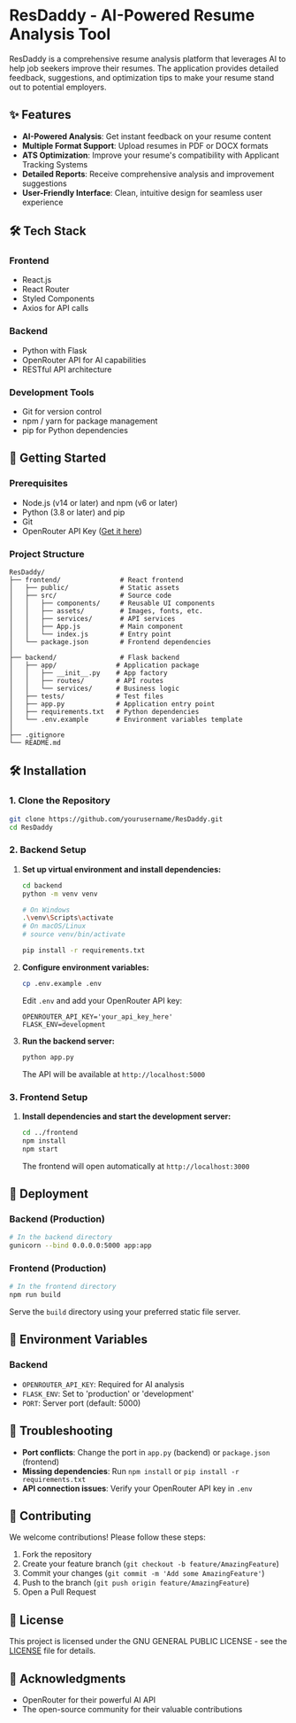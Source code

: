 # ResDaddy - AI-Powered Resume Analysis Tool

ResDaddy is a comprehensive resume analysis platform that leverages AI to help job seekers improve their resumes. The application provides detailed feedback, suggestions, and optimization tips to make your resume stand out to potential employers.

## ✨ Features

- **AI-Powered Analysis**: Get instant feedback on your resume content
- **Multiple Format Support**: Upload resumes in PDF or DOCX formats
- **ATS Optimization**: Improve your resume's compatibility with Applicant Tracking Systems
- **Detailed Reports**: Receive comprehensive analysis and improvement suggestions
- **User-Friendly Interface**: Clean, intuitive design for seamless user experience

## 🛠 Tech Stack

### Frontend
- React.js
- React Router
- Styled Components
- Axios for API calls

### Backend
- Python with Flask
- OpenRouter API for AI capabilities
- RESTful API architecture

### Development Tools
- Git for version control
- npm / yarn for package management
- pip for Python dependencies

## 🚀 Getting Started

### Prerequisites

- Node.js (v14 or later) and npm (v6 or later)
- Python (3.8 or later) and pip
- Git
- OpenRouter API Key ([Get it here](https://openrouter.ai/))

### Project Structure

```
ResDaddy/
├── frontend/               # React frontend
│   ├── public/             # Static assets
│   ├── src/                # Source code
│   │   ├── components/     # Reusable UI components
│   │   ├── assets/         # Images, fonts, etc.
│   │   ├── services/       # API services
│   │   ├── App.js          # Main component
│   │   └── index.js        # Entry point
│   └── package.json        # Frontend dependencies
│
├── backend/                # Flask backend
│   ├── app/               # Application package
│   │   ├── __init__.py    # App factory
│   │   ├── routes/        # API routes
│   │   └── services/      # Business logic
│   ├── tests/             # Test files
│   ├── app.py             # Application entry point
│   ├── requirements.txt   # Python dependencies
│   └── .env.example       # Environment variables template
│
├── .gitignore
└── README.md
```

## 🛠 Installation

### 1. Clone the Repository

```bash
git clone https://github.com/yourusername/ResDaddy.git
cd ResDaddy
```

### 2. Backend Setup

1. **Set up virtual environment and install dependencies:**
   ```bash
   cd backend
   python -m venv venv
   
   # On Windows
   .\venv\Scripts\activate
   # On macOS/Linux
   # source venv/bin/activate
   
   pip install -r requirements.txt
   ```

2. **Configure environment variables:**
   ```bash
   cp .env.example .env
   ```
   Edit `.env` and add your OpenRouter API key:
   ```
   OPENROUTER_API_KEY='your_api_key_here'
   FLASK_ENV=development
   ```

3. **Run the backend server:**
   ```bash
   python app.py
   ```
   The API will be available at `http://localhost:5000`

### 3. Frontend Setup

1. **Install dependencies and start the development server:**
   ```bash
   cd ../frontend
   npm install
   npm start
   ```
   The frontend will open automatically at `http://localhost:3000`

## 🚀 Deployment

### Backend (Production)

```bash
# In the backend directory
gunicorn --bind 0.0.0.0:5000 app:app
```

### Frontend (Production)

```bash
# In the frontend directory
npm run build
```
Serve the `build` directory using your preferred static file server.

## 🔧 Environment Variables

### Backend
- `OPENROUTER_API_KEY`: Required for AI analysis
- `FLASK_ENV`: Set to 'production' or 'development'
- `PORT`: Server port (default: 5000)

## 🐛 Troubleshooting

- **Port conflicts**: Change the port in `app.py` (backend) or `package.json` (frontend)
- **Missing dependencies**: Run `npm install` or `pip install -r requirements.txt`
- **API connection issues**: Verify your OpenRouter API key in `.env`

## 🤝 Contributing

We welcome contributions! Please follow these steps:

1. Fork the repository
2. Create your feature branch (`git checkout -b feature/AmazingFeature`)
3. Commit your changes (`git commit -m 'Add some AmazingFeature'`)
4. Push to the branch (`git push origin feature/AmazingFeature`)
5. Open a Pull Request

## 📄 License

This project is licensed under the GNU GENERAL PUBLIC LICENSE - see the [LICENSE](LICENSE) file for details.

## 🙏 Acknowledgments

- OpenRouter for their powerful AI API
- The open-source community for their valuable contributions
